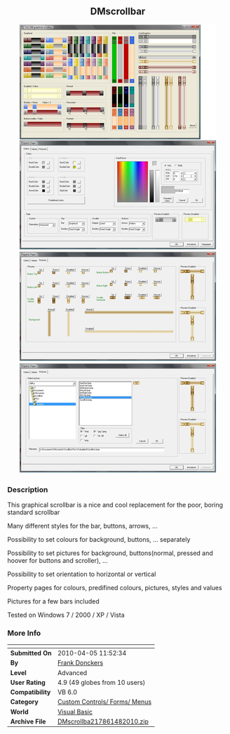 ﻿<div align="center">

## DMscrollbar

<img src="PIC20104833536515.jpg">
</div>

### Description

This graphical scrollbar is a nice and cool replacement for the poor, boring standard scrollbar

Many different styles for the bar, buttons, arrows, ...

Possibility to set colours for background, buttons, ... separately

Possibility to set pictures for background, buttons(normal, pressed and hoover for buttons and scroller), ...

Possibility to set orientation to horizontal or vertical

Property pages for colours, predifined colours, pictures, styles and values

Pictures for a few bars included

Tested on Windows 7 / 2000 / XP / Vista
 
### More Info
 


<span>             |<span>
---                |---
**Submitted On**   |2010-04-05 11:52:34
**By**             |[Frank Donckers](https://github.com/Planet-Source-Code/PSCIndex/blob/master/ByAuthor/frank-donckers.md)
**Level**          |Advanced
**User Rating**    |4.9 (49 globes from 10 users)
**Compatibility**  |VB 6\.0
**Category**       |[Custom Controls/ Forms/  Menus](https://github.com/Planet-Source-Code/PSCIndex/blob/master/ByCategory/custom-controls-forms-menus__1-4.md)
**World**          |[Visual Basic](https://github.com/Planet-Source-Code/PSCIndex/blob/master/ByWorld/visual-basic.md)
**Archive File**   |[DMscrollba217861482010\.zip](https://github.com/Planet-Source-Code/frank-donckers-dmscrollbar__1-73059/archive/master.zip)








